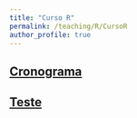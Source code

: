 ```yaml
---
title: "Curso R"
permalink: /teaching/R/CursoR
author_profile: true
---
```


## <b>[Cronograma](http://fjnovais.github.io/teaching/R/Cronograma)</b>

## <b>[Teste](http://fjnovais.github.io/teaching/R/teste)</b>
